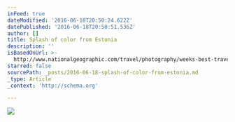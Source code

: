 ```yaml
---
inFeed: true
dateModified: '2016-06-18T20:50:24.622Z'
datePublished: '2016-06-18T20:50:51.536Z'
author: []
title: Splash of color from Estonia
description: ''
isBasedOnUrl: >-
  http://www.nationalgeographic.com/travel/photography/weeks-best-travel-photos/splash-of-color/?utm_source=Twitter&utm_medium=Social&utm_content=link_tw20160618travel-travelpics&utm_campaign=Content&sf28966311=1
starred: false
sourcePath: _posts/2016-06-18-splash-of-color-from-estonia.md
_type: Article
_context: 'http://schema.org'

---
```

![](https://the-grid-user-content.s3-us-west-2.amazonaws.com/69e65605-e588-4f71-add3-b1d797a5d3ba.jpg)